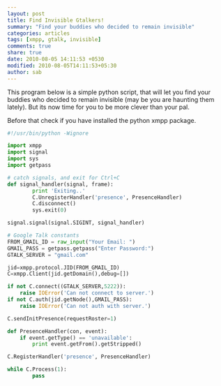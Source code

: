 ```yaml
---
layout: post
title: Find Invisible Gtalkers!
summary: "Find your buddies who decided to remain invisible"
categories: articles
tags: [xmpp, gtalk, invisible]
comments: true
share: true
date: 2010-08-05 14:11:53 +0530
modified: 2010-08-05T14:11:53+05:30
author: sab
---
```


This program below is a simple python script, that will let you find your
buddies who decided to remain invisible (may be you are haunting them
lately). But its now time for you to be more clever than your pal.

Before that check if you have installed the python xmpp package.

```python
#!/usr/bin/python -Wignore

import xmpp
import signal
import sys
import getpass

# catch signals, and exit for Ctrl+C
def signal_handler(signal, frame):
        print 'Exiting..'
        C.UnregisterHandler('presence', PresenceHandler)
        C.disconnect()
        sys.exit(0)

signal.signal(signal.SIGINT, signal_handler)

# Google Talk constants
FROM_GMAIL_ID = raw_input("Your Email: ")
GMAIL_PASS = getpass.getpass("Enter Password:")
GTALK_SERVER = "gmail.com"

jid=xmpp.protocol.JID(FROM_GMAIL_ID)
C=xmpp.Client(jid.getDomain(),debug=[])

if not C.connect((GTALK_SERVER,5222)):
    raise IOError('Can not connect to server.')
if not C.auth(jid.getNode(),GMAIL_PASS):
    raise IOError('Can not auth with server.')

C.sendInitPresence(requestRoster=1)

def PresenceHandler(con, event):
    if event.getType() == 'unavailable':
        print event.getFrom().getStripped()

C.RegisterHandler('presence', PresenceHandler)

while C.Process(1):
        pass
```
